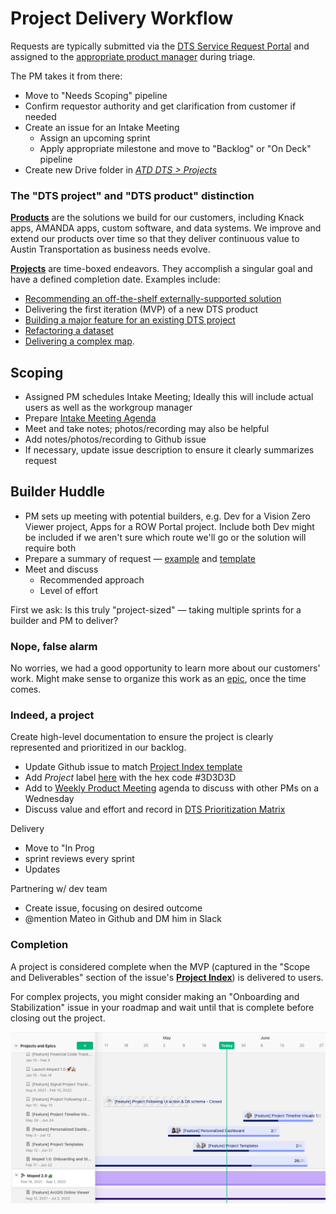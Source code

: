 # Project Delivery Workflow

Requests are typically submitted via the [DTS Service Request Portal](https://atd.knack.com/dts#new-service-request/) and assigned to the [appropriate product manager](https://docs.google.com/spreadsheets/d/1BsOklJsJiIIqdlmtNtr9peL3URS7Hdu9RVj4D97701k/edit#gid=1907210355) during triage.

The PM takes it from there:

* Move to "Needs Scoping" pipeline
* Confirm requestor authority and get clarification from customer if needed
* Create an issue for an Intake Meeting
  * Assign an upcoming sprint&#x20;
  * Apply appropriate milestone and move to "Backlog" or "On Deck" pipeline
* Create new Drive folder in [_ATD DTS > Projects_](https://drive.google.com/drive/folders/1ZGTzTNd8SKWzg7qDCqtib5\_SX8nqBThx)&#x20;

### The "DTS project" and "DTS product" distinction

[**Products**](https://austinmobility.io/products) are the solutions we build for our customers, including Knack apps, AMANDA apps, custom software, and data systems. We improve and extend our products over time so that they deliver continuous value to Austin Transportation as business needs evolve.&#x20;

[**Projects**](https://austinmobility.io/projects) are time-boxed endeavors. They accomplish a singular goal and have a defined completion date. Examples include:

* [Recommending an off-the-shelf externally-supported solution](https://github.com/cityofaustin/atd-data-tech/issues/65)
* Delivering the first iteration (MVP) of a new DTS product
* [Building a major feature for an existing DTS project](https://github.com/cityofaustin/atd-data-tech/issues/533)
* [Refactoring a dataset](https://github.com/cityofaustin/atd-data-tech/issues/254)
* [Delivering a complex map](https://github.com/cityofaustin/atd-data-tech/issues/1911).

## Scoping

* Assigned PM schedules Intake Meeting; Ideally this will include actual users as well as the workgroup manager
* Prepare [Intake Meeting Agenda](https://docs.google.com/document/d/1AcjxHv6XCEutSAIzNebnxNR9EL8CORiHrVfNlQuChII/edit#heading=h.f4j2i9aovme)
* Meet and take notes; photos/recording may also be helpful
* Add notes/photos/recording to Github issue
* If necessary, update issue description to ensure it clearly summarizes request

## Builder Huddle

* PM sets up meeting with potential builders, e.g. Dev for a Vision Zero Viewer project, Apps for a ROW Portal project. Include both  Dev might be included if we aren't sure which route we'll go or the solution will require both&#x20;
* Prepare a summary of request — [example](https://docs.google.com/presentation/d/1brqKe0IfavZ4K8Dp2jv1QBW\_Kfa7umDROOiQ2lHc67I/edit#slide=id.p) and [template](https://docs.google.com/presentation/d/1i9rcEEsEIWtHLJd\_e0foQpNX9bQkffj4zHkzRsguW60/edit?usp=sharing)
* Meet and discuss
  * Recommended approach
  * Level of effort

First we ask: Is this truly "project-sized" — taking multiple sprints for a builder and PM to deliver?  &#x20;

### Nope, false alarm

No worries, we had a good opportunity to learn more about our customers' work. Might make sense to organize this work as an [epic](github-project-management.md#epics), once the time comes.&#x20;

### Indeed, a project

Create high-level documentation to ensure the project is clearly represented and prioritized in our backlog.&#x20;

* Update Github issue to match [Project Index template](https://github.com/cityofaustin/atd-data-tech/issues/new?assignees=\&labels=Project+Index\&template=-all-purpose--project-index.md\&title=Project%3A+%5BYour+Project+Name+in+Title+Case%5D)
* Add _Project_ label [here](https://github.com/cityofaustin/atd-data-tech/labels) with the hex code #3D3D3D
* Add to [Weekly Product Meeting](https://docs.google.com/document/d/1hWzg-qluRBrTetEGjg\_eHrR9qT4IqenaUgk6FR6APbU/edit#heading=h.uiqzfz1q9mha) agenda to discuss with other PMs on a Wednesday
* Discuss value and effort and record in [DTS Prioritization Matrix](https://atd.knack.com/dts#project-evaluation/)

Delivery

* Move to "In Prog
* sprint reviews every sprint
* Updates&#x20;

Partnering w/ dev team

* Create issue, focusing on desired outcome&#x20;
* @mention Mateo in Github and DM him in Slack

### Completion&#x20;

A project is considered complete when the MVP (captured in the "Scope and Deliverables" section of the issue's [**Project Index**](https://github.com/cityofaustin/atd-data-tech/issues/new?assignees=\&labels=Project+Index\&template=-all-purpose--project-index.md\&title=Project%3A+%5BYour+Project+Name+in+Title+Case%5D)) is delivered to users.&#x20;

For complex projects, you might consider making an "Onboarding and Stabilization" issue in your roadmap and wait until that is complete before closing out the project.

![](<../.gitbook/assets/Screen Shot 2022-05-24 at 10.39.48 AM.png>)



